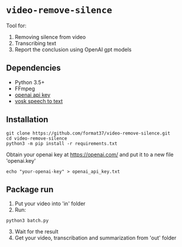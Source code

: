 # `video-remove-silence`
Tool for:  
1. Removing silence from video  
2. Transcribing text  
3. Report the conclusion using OpenAI gpt models  

## Dependencies

- Python 3.5+
- FFmpeg
- [openai api key](https://openai.com/)
- [vosk speech to text](https://github.com/format37/stt/tree/main/vosk_cpu)

## Installation
```
git clone https://github.com/format37/video-remove-silence.git
cd video-remove-silence
python3 -m pip install -r requirements.txt
```
Obtain your openai key at https://openai.com/
and put it to a new file 'openai.key'
```
echo "your-openai-key" > openai_api_key.txt
```

## Package run
1. Put your video into 'in' folder  
2. Run:
```
python3 batch.py
```
3. Wait for the result
4. Get your video, transcribation and summarization from 'out' folder
